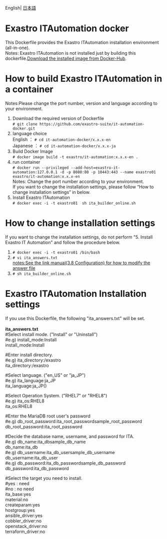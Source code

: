 English| [日本語](README-ja.md)<br>
# Exastro ITAutomation docker <br>
This Dockerfile provides the Exastro ITAutomation installation environment (all-in-one).<br>
Notes: Exastro ITAutomation is not installed just by building this dockerfile.[Download the installed image from Docker-Hub](https://hub.docker.com/r/exastro/it-automation/).<br>
# How to build Exastro ITAutomation in a container
Notes:Please change the port number, version and language according to your environment.
1. Download the required version of Dockerfile<br>
`# git clone https://github.com/exastro-suite/it-automation-docker.git`<br>
1. language choice<br>
English ： `# cd it-automation-docker/x.x.x-en`<br>
Japanese ： `# cd it-automation-docker/x.x.x-ja`<br>
1. Build Docker Image<br>
`# docker image build -t exastro/it-automation:x.x.x-en .`<br>
1. run container <br>
`# docker run --privileged --add-host=exastro-it-automation:127.0.0.1 -d -p 8080:80 -p 10443:443 --name exastro01 exastro/it-automation:x.x.x-en`<br>
Notes: Change the port number according to your environment.<br>
       If you want to change the installation settings, please follow “How to change installation settings” in below.<br>
1. Install Exastro ITAutomation<br>
`# docker exec -i -t exastro01  sh ita_builder_online.sh`<br>
# How to change installation settings<br>
If you want to change the installation settings, do not perform "5. Install Exastro IT Automation" and follow the procedure below.
1. `# docker exec -i -t exastro01 /bin/bash` <br>
1. `# vi ita_answers.txt`<br>
[notes:See the link manual(3.8 Configuration) for how to modify the answer file](https://exastro-suite.github.io/it-automation-docs/asset/Learn/ITA-online-install_en.pdf)<br>
1. `# sh ita_builder_online.sh`<br>

# Exastro ITAutomation Installation settings<br>
If you use this Dockerfile, the following "ita_answers.txt" will be set.<br>
<br>
**ita_answers.txt**<br>
#Select install mode. ("Install" or "Uninstall")<br>
#e.g) install_mode:Install<br>
install_mode:Install<br>

#Enter install directory.<br>
#e.g) ita_directory:/exastro<br>
ita_directory:/exastro<br>

#Select language. ("en_US" or "ja_JP")<br>
#e.g) ita_language:ja_JP<br>
ita_language:ja_JP()<br>

#Select Operation System. ("RHEL7" or "RHEL8")<br>
#e.g) ita_os:RHEL8<br>
ita_os:RHEL8<br>

#Enter the MariaDB root user's password<br>
#e.g) db_root_password:ita_root_passwordsample_root_password<br>
db_root_password:ita_root_password<br>

#Decide the database name, username, and password for ITA.<br>
#e.g) db_name:ita_dbsample_db_name<br>
db_name:ita_db<br>
#e.g) db_username:ita_db_usersample_db_username<br>
db_username:ita_db_user<br>
#e.g) db_password:ita_db_passwordsample_db_password<br>
db_password:ita_db_password<br>

#Select the target you need to install.<br>
#yes : need<br>
#no  : no need<br>
ita_base:yes<br>
material:no<br>
createparam:yes<br>
hostgroup:yes<br>
ansible_driver:yes<br>
cobbler_driver:no<br>
openstack_driver:no<br>
terraform_driver:no<br>
